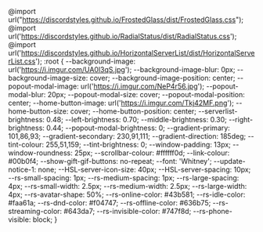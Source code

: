 @import url("https://discordstyles.github.io/FrostedGlass/dist/FrostedGlass.css");
@import url('https://discordstyles.github.io/RadialStatus/dist/RadialStatus.css');
@import url('https://discordstyles.github.io/HorizontalServerList/dist/HorizontalServerList.css');
:root {
--background-image: url('https://i.imgur.com/UA0l3qS.jpg');
--background-image-blur: 0px;
--background-image-size: cover;
--background-image-position: center;
--popout-modal-image: url('https://i.imgur.com/NeP4r56.jpg');
--popout-modal-blur: 20px;
--popout-modal-size: cover;
--popout-modal-position: center;
--home-button-image: url('https://i.imgur.com/Tkj42MF.png');
--home-button-size: cover;
--home-button-position: center;
--serverlist-brightness: 0.48;
--left-brightness: 0.70;
--middle-brightness: 0.30;
--right-brightness: 0.44;
--popout-modal-brightness: 0;
--gradient-primary: 101,86,93; 
--gradient-secondary: 230,91,111;
--gradient-direction: 185deg;
--tint-colour: 255,51,159;
--tint-brightness: 0;
--window-padding: 13px;
--window-roundness: 25px;
--scrollbar-colour: #ffffff0d;
--link-colour: #00b0f4;
--show-gift-gif-buttons: no-repeat;
--font: 'Whitney';
--update-notice-1: none;
--HSL-server-icon-size: 40px;
--HSL-server-spacing: 10px;
--rs-small-spacing: 1px;
--rs-medium-spacing: 1px;
--rs-large-spacing: 4px;
--rs-small-width: 2.5px;
--rs-medium-width: 2.5px;
--rs-large-width: 4px;
--rs-avatar-shape: 50%;
--rs-online-color: #43b581;
--rs-idle-color: #faa61a;
--rs-dnd-color: #f04747;
--rs-offline-color: #636b75;
--rs-streaming-color: #643da7;
--rs-invisible-color: #747f8d;
--rs-phone-visible: block;
}
